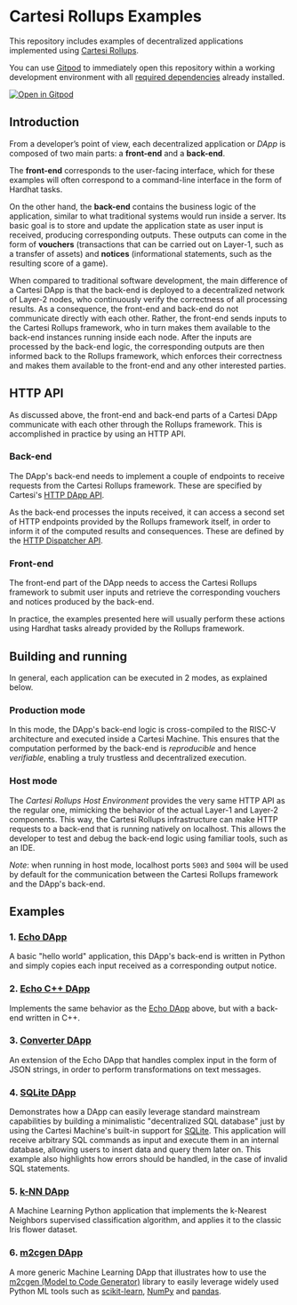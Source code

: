 # Cartesi Rollups Examples

This repository includes examples of decentralized applications implemented using [Cartesi Rollups](https://github.com/cartesi/rollups).

You can use [Gitpod](https://www.gitpod.io/) to immediately open this repository within a working development environment with all [required dependencies](https://cartesi.io/docs/build-dapps/requirements) already installed.

[![Open in Gitpod](https://gitpod.io/button/open-in-gitpod.svg)](https://gitpod.io/#prebuild/https://github.com/cartesi/rollups-examples/)

## Introduction

From a developer’s point of view, each decentralized application or _DApp_ is composed of two main parts: a **front-end** and a **back-end**.

The **front-end** corresponds to the user-facing interface, which for these examples will often correspond to a command-line interface in the form of Hardhat tasks.

On the other hand, the **back-end** contains the business logic of the application, similar to what traditional systems would run inside a server. Its basic goal is to store and update the application state as user input is received, producing corresponding outputs. These outputs can come in the form of **vouchers** (transactions that can be carried out on Layer-1, such as a transfer of assets) and **notices** (informational statements, such as the resulting score of a game).

When compared to traditional software development, the main difference of a Cartesi DApp is that the back-end is deployed to a decentralized network of Layer-2 nodes, who continuously verify the correctness of all processing results. As a consequence, the front-end and back-end do not communicate directly with each other. Rather, the front-end sends inputs to the Cartesi Rollups framework, who in turn makes them available to the back-end instances running inside each node. After the inputs are processed by the back-end logic, the corresponding outputs are then informed back to the Rollups framework, which enforces their correctness and makes them available to the front-end and any other interested parties.

## HTTP API

As discussed above, the front-end and back-end parts of a Cartesi DApp communicate with each other through the Rollups framework. This is accomplished in practice by using an HTTP API.

### Back-end

The DApp's back-end needs to implement a couple of endpoints to receive requests from the Cartesi Rollups framework. These are specified by Cartesi's [HTTP DApp API](https://github.com/cartesi/openapi-interfaces/blob/master/dapp.yaml).

As the back-end processes the inputs received, it can access a second set of HTTP endpoints provided by the Rollups framework itself, in order to inform it of the computed results and consequences. These are defined by the [HTTP Dispatcher API](https://github.com/cartesi/openapi-interfaces/blob/master/dispatcher.yaml).

### Front-end

The front-end part of the DApp needs to access the Cartesi Rollups framework to submit user inputs and retrieve the corresponding vouchers and notices produced by the back-end.

In practice, the examples presented here will usually perform these actions using Hardhat tasks already provided by the Rollups framework.

## Building and running

In general, each application can be executed in 2 modes, as explained below.

### Production mode

In this mode, the DApp's back-end logic is cross-compiled to the RISC-V architecture and executed inside a Cartesi Machine. This ensures that the computation performed by the back-end is _reproducible_ and hence _verifiable_, enabling a truly trustless and decentralized execution.

### Host mode

The _Cartesi Rollups Host Environment_ provides the very same HTTP API as the regular one, mimicking the behavior of the actual Layer-1 and Layer-2 components. This way, the Cartesi Rollups infrastructure can make HTTP requests to a back-end that is running natively on localhost. This allows the developer to test and debug the back-end logic using familiar tools, such as an IDE.

_Note_: when running in host mode, localhost ports `5003` and `5004` will be used by default for the communication between the Cartesi Rollups framework and the DApp's back-end.

## Examples

### 1. [Echo DApp](./echo)

A basic "hello world" application, this DApp's back-end is written in Python and simply copies each input received as a corresponding output notice.

### 2. [Echo C++ DApp](./echo-cpp)

Implements the same behavior as the [Echo DApp](#1-echo-dapp) above, but with a back-end written in C++.

### 3. [Converter DApp](./converter)

An extension of the Echo DApp that handles complex input in the form of JSON strings, in order to perform transformations on text messages.

### 4. [SQLite DApp](./sqlite)

Demonstrates how a DApp can easily leverage standard mainstream capabilities by building a minimalistic "decentralized SQL database" just by using the Cartesi Machine's built-in support for [SQLite](https://www.sqlite.org/index.html). This application will receive arbitrary SQL commands as input and execute them in an internal database, allowing users to insert data and query them later on. This example also highlights how errors should be handled, in the case of invalid SQL statements.

### 5. [k-NN DApp](./knn)

A Machine Learning Python application that implements the k-Nearest Neighbors supervised classification algorithm, and applies it to the classic Iris flower dataset.

### 6. [m2cgen DApp](./m2cgen)

A more generic Machine Learning DApp that illustrates how to use the [m2cgen (Model to Code Generator)](https://github.com/BayesWitnesses/m2cgen) library to easily leverage widely used Python ML tools such as [scikit-learn](https://scikit-learn.org/), [NumPy](https://numpy.org/) and [pandas](https://pandas.pydata.org/). 
